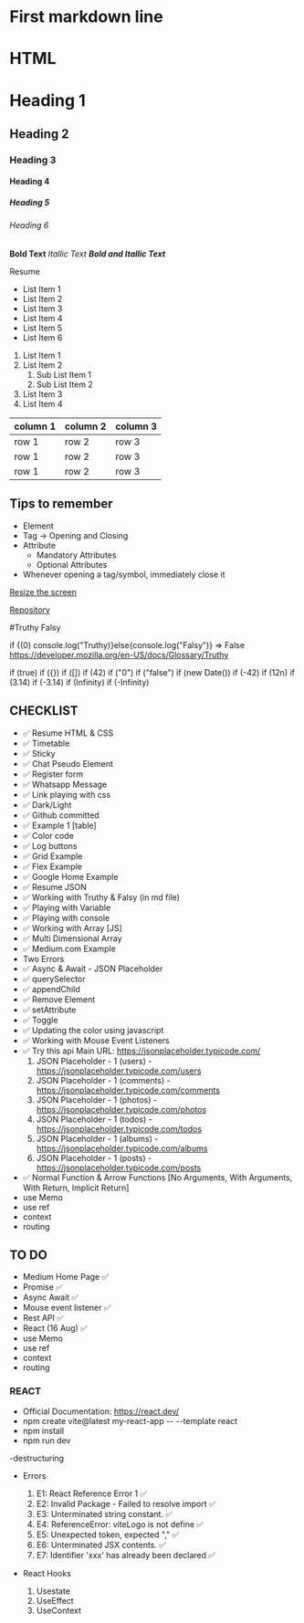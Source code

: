 # First markdown line

# HTML

# Heading 1

## Heading 2

### Heading 3

#### Heading 4

##### Heading 5

###### Heading 6

**Bold Text**
_Itallic Text_
**_Bold and Itallic Text_**

Resume

- List Item 1
- List Item 2
- List Item 3
- List Item 4
- List Item 5
- List Item 6

1. List Item 1
2. List Item 2
   1. Sub List Item 1
   2. Sub List Item 2
3. List Item 3
4. List Item 4

| column 1 | column 2 | column 3 |
| -------- | -------- | -------- |
| row 1    | row 2    | row 3    |
| row 1    | row 2    | row 3    |
| row 1    | row 2    | row 3    |

## Tips to remember

- Element
- Tag -> Opening and Closing
- Attribute
  - Mandatory Attributes
  - Optional Attributes
- Whenever opening a tag/symbol, immediately close it

[Resize the screen](./screenshots/image.png "Working with Responsive Websites")

[Repository](https://github.com/jyotika-dev/fullstack-integraminds/tree/main)

#Truthy Falsy

if {(0) console.log("Truthy)}else{console.log("Falsy")}
=> False
https://developer.mozilla.org/en-US/docs/Glossary/Truthy

if (true)
if ({})
if ([])
if (42)
if ("0")
if ("false")
if (new Date())
if (-42)
if (12n)
if (3.14)
if (-3.14)
if (Infinity)
if (-Infinity)

## CHECKLIST

- ✅ Resume HTML & CSS 
- ✅ Timetable 
- ✅ Sticky 
- ✅ Chat Pseudo Element 
- ✅ Register form 
- ✅ Whatsapp Message 
- ✅ Link playing with css 
- ✅ Dark/Light 
- ✅ Github committed 
- ✅ Example 1 [table] 
- ✅ Color code 
- ✅ Log buttons 
- ✅ Grid Example
- ✅ Flex Example
- ✅ Google Home Example 
- ✅ Resume JSON
- ✅ Working with Truthy & Falsy (in md file)
- ✅ Playing with Variable
- ✅ Playing with console
- ✅ Working with Array [JS] 
- ✅ Multi Dimensional Array 
- ✅ Medium.com Example
- Two Errors
- ✅ Async & Await - JSON Placeholder
- ✅ querySelector
- ✅ appendChild
- ✅ Remove Element
- ✅ setAttribute
- ✅ Toggle
- ✅ Updating the color using javascript
- ✅ Working with Mouse Event Listeners
- ✅ Try this api
  Main URL: https://jsonplaceholder.typicode.com/
  1. JSON Placeholder - 1 (users) - https://jsonplaceholder.typicode.com/users
  2. JSON Placeholder - 1 (comments) - https://jsonplaceholder.typicode.com/comments
  3. JSON Placeholder - 1 (photos) - https://jsonplaceholder.typicode.com/photos
  4. JSON Placeholder - 1 (todos) - https://jsonplaceholder.typicode.com/todos
  5. JSON Placeholder - 1 (albums) - https://jsonplaceholder.typicode.com/albums
  6. JSON Placeholder - 1 (posts) - https://jsonplaceholder.typicode.com/posts
- ✅ Normal Function & Arrow Functions [No Arguments, With Arguments, With Return, Implicit Return]
- use Memo
- use ref
- context
- routing

## TO DO

- Medium Home Page ✅
- Promise ✅
- Async Await ✅
- Mouse event listener ✅
- Rest API ✅
- React (16 Aug) ✅
- use Memo
- use ref
- context
- routing

### REACT
- Official Documentation: https://react.dev/
- npm create vite@latest my-react-app -- --template react
- npm install
- npm run dev

-destructuring
- Errors
  1. E1: React Reference Error 1 ✅
  2. E2: Invalid Package - Failed to resolve import ✅
  3. E3: Unterminated string constant. ✅
  4. E4: ReferenceError: viteLogo is not define ✅
  5. E5: Unexpected token, expected "," ✅
  6. E6: Unterminated JSX contents. ✅
  7. E7: Identifier 'xxx' has already been declared ✅

  <!-- 3. type error
  4. range error
  5. syntax error -->
- React Hooks
  1. Usestate
  2. UseEffect
  3. UseContext
  

